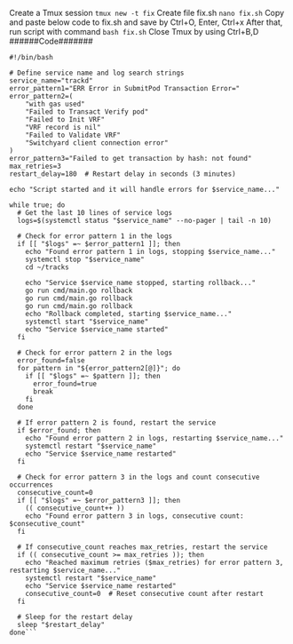 Create a Tmux session
```tmux new -t fix```
Create file fix.sh
```nano fix.sh```
Copy and paste below code to fix.sh and save by Ctrl+O, Enter, Ctrl+x
After that, run script with command
```bash fix.sh```
Close Tmux by using Ctrl+B,D
######Code#######
```
#!/bin/bash

# Define service name and log search strings
service_name="trackd"
error_pattern1="ERR Error in SubmitPod Transaction Error="
error_pattern2=(
    "with gas used"
    "Failed to Transact Verify pod"
    "Failed to Init VRF"
    "VRF record is nil"
    "Failed to Validate VRF"
    "Switchyard client connection error"
)
error_pattern3="Failed to get transaction by hash: not found"
max_retries=3
restart_delay=180  # Restart delay in seconds (3 minutes)

echo "Script started and it will handle errors for $service_name..."

while true; do
  # Get the last 10 lines of service logs
  logs=$(systemctl status "$service_name" --no-pager | tail -n 10)

  # Check for error pattern 1 in the logs
  if [[ "$logs" =~ $error_pattern1 ]]; then
    echo "Found error pattern 1 in logs, stopping $service_name..."
    systemctl stop "$service_name"
    cd ~/tracks

    echo "Service $service_name stopped, starting rollback..."
    go run cmd/main.go rollback
    go run cmd/main.go rollback
    go run cmd/main.go rollback
    echo "Rollback completed, starting $service_name..."
    systemctl start "$service_name"
    echo "Service $service_name started"
  fi

  # Check for error pattern 2 in the logs
  error_found=false
  for pattern in "${error_pattern2[@]}"; do
    if [[ "$logs" =~ $pattern ]]; then
      error_found=true
      break
    fi
  done

  # If error pattern 2 is found, restart the service
  if $error_found; then
    echo "Found error pattern 2 in logs, restarting $service_name..."
    systemctl restart "$service_name"
    echo "Service $service_name restarted"
  fi

  # Check for error pattern 3 in the logs and count consecutive occurrences
  consecutive_count=0
  if [[ "$logs" =~ $error_pattern3 ]]; then
    (( consecutive_count++ ))
    echo "Found error pattern 3 in logs, consecutive count: $consecutive_count"
  fi

  # If consecutive_count reaches max_retries, restart the service
  if (( consecutive_count >= max_retries )); then
    echo "Reached maximum retries ($max_retries) for error pattern 3, restarting $service_name..."
    systemctl restart "$service_name"
    echo "Service $service_name restarted"
    consecutive_count=0  # Reset consecutive count after restart
  fi

  # Sleep for the restart delay
  sleep "$restart_delay"
done```
